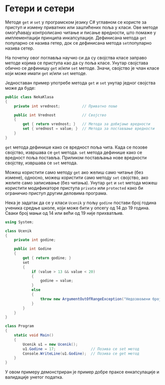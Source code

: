 # Гетери и сетери

Методе `get` и `set` у програмском језику C# углавном се користе за приступ и
измену приватних или заштићених поља у класи. Ове методе омогућавају
контролисано читање и писање вредности, што помаже у имплементацији принципа
инкапсулације. Дефинисана метода `get` популарно се назива гетер, док се
дефинисана метода `set`популарно назива сетер.

На почетку овог поглавља научио си да су својства класе заправо методе којима
се приступа као да су поља класе. Унутар својстава обично се дефинишу `get`
и/или `set` методе. Значи, својство је члан класе који може имати `get` и/или
`set` методе.

Једноставан пример употребе метода `get` и `set` унутар једног својства може да
буде:

```cs
public class NekaKlasa
{
    private int vrednost;          // Приватно поље

    public int Vrednost            // Својство
    {
        get { return vrednost; }   // Метода за добијање вредности
        set { vrednost = value; }  // Метода за постављање вредности
    }
}
```

`get` метода дефинише како се вредност поља чита. Када се позове својство,
извршава се `get` метода. `set` метода дефинише како се вредност поља поставља.
Приликом постављања нове вредности својству, извршава се `set` метода.

Можеш користити само методу `get` ако желиш само читање (без измене), односно,
можеш користити само методу `set` својство, ако желите само записивање (без
читања). Унутар `get` и `set` метода можеш користити модификаторе приступа
`private` или `protected` како би ограничио приступ другим деловима програма.

Нека је задатак да се у класи `Ucenik` у пољу `godine` постави број година
ученика средње школе, који може бити у опсегу од 14 до 19 година. Сваки број
мањи од 14 или већи од 19 није прихватљив.

```cs
using System;

class Ucenik
{
    private int godine;

    public int Godine
    {
        get { return godine; }
        set
        {
            if (value > 13 && value < 20)
            {
                godine = value;
            }
            else
            {
                throw new ArgumentOutOfRangeException("Недозвољени број година.");
            }
        }
    }
}

class Program
{
    static void Main()
    {
        Ucenik u1 = new Ucenik();
        u1.Godine = 17;                // Позива се set метод
        Console.WriteLine(u1.Godine);  // Позива се get метод
    }
}
```

У овом примеру демонстриран је пример добре праксе енкапсулације и валидације
унетог податка.
